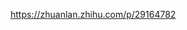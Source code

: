 <!--
 * @Author: your name
 * @Date: 2020-03-26 11:26:37
 * @LastEditTime: 2020-03-26 15:10:40
 * @LastEditors: Please set LastEditors
 * @Description: In User Settings Edit
 * @FilePath: \ElectronReactSimpleFramework\README.md
 -->
https://zhuanlan.zhihu.com/p/29164782